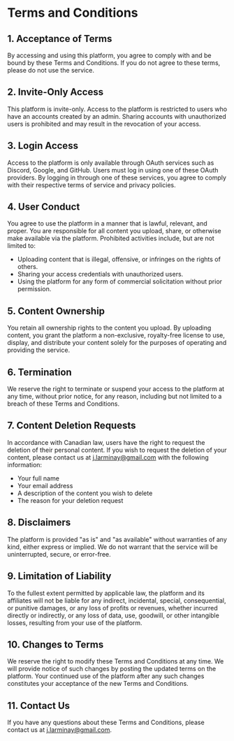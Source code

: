 # Terms and Conditions

## 1. Acceptance of Terms

By accessing and using this platform, you agree to comply with and be bound by these Terms and Conditions. If you do not agree to these terms, please do not use the service.

## 2. Invite-Only Access

This platform is invite-only. Access to the platform is restricted to users who have an accounts created by an admin. Sharing accounts with unauthorized users is prohibited and may result in the revocation of your access.

## 3. Login Access

Access to the platform is only available through OAuth services such as Discord, Google, and GitHub. Users must log in using one of these OAuth providers. By logging in through one of these services, you agree to comply with their respective terms of service and privacy policies.

## 4. User Conduct

You agree to use the platform in a manner that is lawful, relevant, and proper. You are responsible for all content you upload, share, or otherwise make available via the platform. Prohibited activities include, but are not limited to:

- Uploading content that is illegal, offensive, or infringes on the rights of others.
- Sharing your access credentials with unauthorized users.
- Using the platform for any form of commercial solicitation without prior permission.

## 5. Content Ownership

You retain all ownership rights to the content you upload. By uploading content, you grant the platform a non-exclusive, royalty-free license to use, display, and distribute your content solely for the purposes of operating and providing the service.

## 6. Termination

We reserve the right to terminate or suspend your access to the platform at any time, without prior notice, for any reason, including but not limited to a breach of these Terms and Conditions.

## 7. Content Deletion Requests

In accordance with Canadian law, users have the right to request the deletion of their personal content. If you wish to request the deletion of your content, please contact us at [j.larminay@gmail.com](mailto:j.larminay@gmail.com) with the following information:

- Your full name
- Your email address
- A description of the content you wish to delete
- The reason for your deletion request

## 8. Disclaimers

The platform is provided "as is" and "as available" without warranties of any kind, either express or implied. We do not warrant that the service will be uninterrupted, secure, or error-free.

## 9. Limitation of Liability

To the fullest extent permitted by applicable law, the platform and its affiliates will not be liable for any indirect, incidental, special, consequential, or punitive damages, or any loss of profits or revenues, whether incurred directly or indirectly, or any loss of data, use, goodwill, or other intangible losses, resulting from your use of the platform.

## 10. Changes to Terms

We reserve the right to modify these Terms and Conditions at any time. We will provide notice of such changes by posting the updated terms on the platform. Your continued use of the platform after any such changes constitutes your acceptance of the new Terms and Conditions.

## 11. Contact Us

If you have any questions about these Terms and Conditions, please contact us at [j.larminay@gmail.com](mailto:j.larminay@gmail.com).

